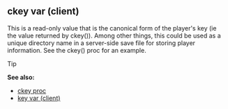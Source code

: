 ## ckey var (client)


This is a read-only value that is the canonical form of the
player\'s key (ie the value returned by ckey()). Among other things,
this could be used as a unique directory name in a server-side save file
for storing player information. See the ckey() proc for an example.

> [!TIP] 
> **See also:**
> +   [ckey proc](/ref/proc/ckey.md) 
> +   [key var (client)](/ref/client/var/key.md) 